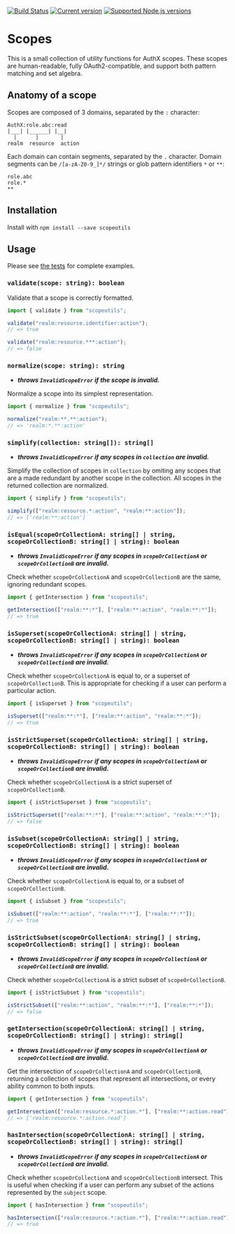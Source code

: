 [![Build Status](https://travis-ci.org/the-control-group/scopeutils.svg?branch=master)](https://travis-ci.org/the-control-group/scopeutils) [![Current version](https://badgen.net/npm/v/scopeutils)](https://www.npmjs.com/package/scopeutils) [![Supported Node.js versions](https://badgen.net/npm/node/scopeutils)](https://github.com/nodejs/Release)

# Scopes

This is a small collection of utility functions for AuthX scopes. These scopes are human-readable, fully OAuth2-compatible, and support both pattern matching and set algebra.

## Anatomy of a scope

Scopes are composed of 3 domains, separated by the `:` character:

```
AuthX:role.abc:read
|___| |______| |__|
  |      |       |
realm  resource  action

```

Each domain can contain segments, separated by the `.` character. Domain segments can be `/[a-zA-Z0-9_]*/` strings or glob pattern identifiers `*` or `**`:

```
role.abc
role.*
**
```

## Installation

Install with `npm install --save scopeutils`

## Usage

Please see [the tests](src/index.test.ts) for complete examples.

### `validate(scope: string): boolean`

Validate that a scope is correctly formatted.

```js
import { validate } from "scopeutils";

validate("realm:resource.identifier:action");
// => true

validate("realm:resource.***:action");
// => false
```

### `normalize(scope: string): string`

- **_throws `InvalidScopeError` if the scope is invalid._**

Normalize a scope into its simplest representation.

```js
import { normalize } from "scopeutils";

normalize("realm:**.**:action");
// => 'realm:*.**:action'
```

### `simplify(collection: string[]): string[]`

- **_throws `InvalidScopeError` if any scopes in `collection` are invalid._**

Simplify the collection of scopes in `collection` by omiting any scopes that are a made redundant by another scope in the collection. All scopes in the returned collection are normalized.

```js
import { simplify } from "scopeutils";

simplify(["realm:resource.*:action", "realm:**:action"]);
// => ['realm:**:action']
```

### `isEqual(scopeOrCollectionA: string[] | string, scopeOrCollectionB: string[] | string): boolean`

- **_throws `InvalidScopeError` if any scopes in `scopeOrCollectionA` or `scopeOrCollectionB` are invalid._**

Check whether `scopeOrCollectionA` and `scopeOrCollectionB` are the same, ignoring redundant scopes.

```js
import { getIntersection } from "scopeutils";

getIntersection(["realm:**:*"], ["realm:**:action", "realm:**:*"]);
// => true
```

### `isSuperset(scopeOrCollectionA: string[] | string, scopeOrCollectionB: string[] | string): boolean`

- **_throws `InvalidScopeError` if any scopes in `scopeOrCollectionA` or `scopeOrCollectionB` are invalid._**

Check whether `scopeOrCollectionA` is equal to, or a superset of `scopeOrCollectionB`. This is appropriate for checking if a user can perform a particular action.

```js
import { isSuperset } from "scopeutils";

isSuperset(["realm:**:*"], ["realm:**:action", "realm:**:*"]);
// => true
```

### `isStrictSuperset(scopeOrCollectionA: string[] | string, scopeOrCollectionB: string[] | string): boolean`

- **_throws `InvalidScopeError` if any scopes in `scopeOrCollectionA` or `scopeOrCollectionB` are invalid._**

Check whether `scopeOrCollectionA` is a strict superset of `scopeOrCollectionB`.

```js
import { isStrictSuperset } from "scopeutils";

isStrictSuperset(["realm:**:*"], ["realm:**:action", "realm:**:*"]);
// => false
```

### `isSubset(scopeOrCollectionA: string[] | string, scopeOrCollectionB: string[] | string): boolean`

- **_throws `InvalidScopeError` if any scopes in `scopeOrCollectionA` or `scopeOrCollectionB` are invalid._**

Check whether `scopeOrCollectionA` is equal to, or a subset of `scopeOrCollectionB`.

```js
import { isSubset } from "scopeutils";

isSubset(["realm:**:action", "realm:**:*"], ["realm:**:*"]);
// => true
```

### `isStrictSubset(scopeOrCollectionA: string[] | string, scopeOrCollectionB: string[] | string): boolean`

- **_throws `InvalidScopeError` if any scopes in `scopeOrCollectionA` or `scopeOrCollectionB` are invalid._**

Check whether `scopeOrCollectionA` is a strict subset of `scopeOrCollectionB`.

```js
import { isStrictSubset } from "scopeutils";

isStrictSubset(["realm:**:action", "realm:**:*"], ["realm:**:*"]);
// => false
```

### `getIntersection(scopeOrCollectionA: string[] | string, scopeOrCollectionB: string[] | string): string[]`

- **_throws `InvalidScopeError` if any scopes in `scopeOrCollectionA` or `scopeOrCollectionB` are invalid._**

Get the intersection of `scopeOrCollectionA` and `scopeOrCollectionB`, returning a collection of scopes that represent all intersections, or every ability common to both inputs.

```js
import { getIntersection } from "scopeutils";

getIntersection(["realm:resource.*:action.*"], ["realm:**:action.read"]);
// => ['realm:resource.*:action.read']
```

### `hasIntersection(scopeOrCollectionA: string[] | string, scopeOrCollectionB: string[] | string): string[]`

- **_throws `InvalidScopeError` if any scopes in `scopeOrCollectionA` or `scopeOrCollectionB` are invalid._**

Check whether `scopeOrCollectionA` and `scopeOrCollectionB` intersect. This is useful when checking if a user can perform any subset of the actions represented by the `subject` scope.

```js
import { hasIntersection } from "scopeutils";

hasIntersection(["realm:resource.*:action.*"], ["realm:**:action.read"]);
// => true
```
